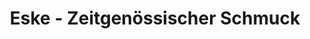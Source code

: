 ---
title: "Eske - Zeitgenössischer Schmuck"
url: /herford/eske-zeitgenoessischer-schmuck/
shop: Schmuck
---